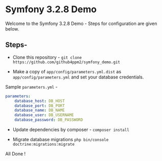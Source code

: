 Symfony 3.2.8 Demo
========================

Welcome to the Symfony 3.2.8 Demo - Steps for configuration are given below.

Steps-
--------------

  * Clone this repository - ``` git clone https://github.com/github4ppm2/symfony_demo.git ```

  * Make a copy of ``` app/config/parameters.yml.dist ``` as ``` app/config/parameters.yml ``` and set your database credentials.

  Sample ```parameters.yml``` -
  ```yaml
  parameters:
      database_host: DB_HOST
      database_port: DB_PORT
      database_name: DB_NAME
      database_user: DB_USERNAME
      database_password: DB_PASSWORD
  ```

  * Update dependencies by composer - ``` composer install ```

  * Migrate database migrations ``` php bin/console doctrine:migrations:migrate ```

All Done !
